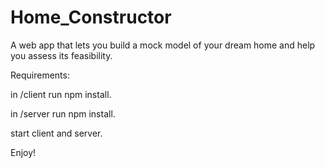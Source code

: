 # Home_Constructor

A web app that lets you build a mock model of your dream home and help you assess its feasibility.

Requirements:

in /client run npm install.

in /server run npm install.

start client and server.

Enjoy!
